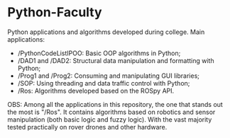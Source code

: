 # Python-Faculty

Python applications and algorithms developed during college. Main applications:

* /PythonCodeListIPOO: Basic OOP algorithms in Python;
* /DAD1 and /DAD2: Structural data manipulation and formatting with Python;
* /Prog1 and /Prog2: Consuming and manipulating GUI libraries;
* /SOP: Using threading and data traffic control with Python;
* /Ros: Algorithms developed based on the ROSpy API.

OBS: Among all the applications in this repository, the one that stands out the most is "/Ros". It contains algorithms
based on robotics and sensor manipulation (both basic logic and fuzzy logic). With the vast majority tested practically
on rover drones and other hardware.
